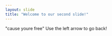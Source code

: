 ```yaml
---
layout: slide
title: "Welcome to our second slide!"
---
```

"cause youre free"
Use the left arrow to go back!
